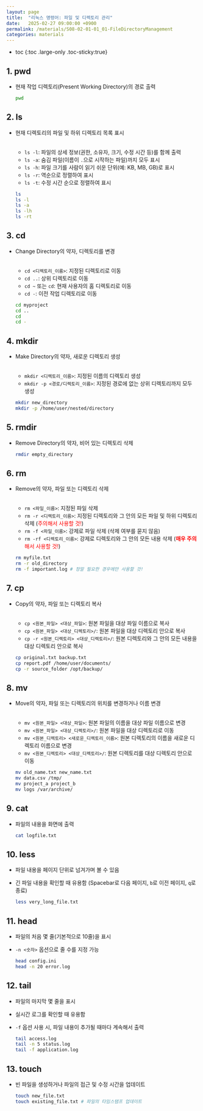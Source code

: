 ```yaml
---
layout: page
title:  "리눅스 명령어: 파일 및 디렉토리 관리"
date:   2025-02-27 09:00:00 +0900
permalink: /materials/S08-02-01-01_01-FileDirectoryManagement
categories: materials
---
```

* toc
{:toc .large-only .toc-sticky:true}


## 1. pwd
- 현재 작업 디렉토리(Present Working Directory)의 경로 출력

    ```bash
    pwd
    ```

## 2. ls
- 현재 디렉토리의 파일 및 하위 디렉토리 목록 표시<br><br>
    - `ls -l`: 파일의 상세 정보(권한, 소유자, 크기, 수정 시간 등)를 함께 출력
    - `ls -a`: 숨김 파일(이름이 `.`으로 시작하는 파일)까지 모두 표시
    - `ls -h`: 파일 크기를 사람이 읽기 쉬운 단위(예: KB, MB, GB)로 표시
    - `ls -r`: 역순으로 정렬하여 표시
    - `ls -t`: 수정 시간 순으로 정렬하여 표시

    ```bash
    ls
    ls -l
    ls -a
    ls -lh
    ls -rt
    ```

## 3. cd
- Change Directory의 약자, 디렉토리를 변경<br><br>
    - `cd <디렉토리_이름>`: 지정된 디렉토리로 이동
    - `cd ..`: 상위 디렉토리로 이동
    - `cd ~` 또는 `cd`: 현재 사용자의 홈 디렉토리로 이동
    - `cd -`: 이전 작업 디렉토리로 이동

    ```bash
    cd myproject
    cd ..
    cd
    cd -
    ```

## 4. mkdir
- Make Directory의 약자, 새로운 디렉토리 생성<br><br>
    - `mkdir <디렉토리_이름>`: 지정된 이름의 디렉토리 생성
    - `mkdir -p <경로/디렉토리_이름>`: 지정된 경로에 없는 상위 디렉토리까지 모두 생성

    ```bash
    mkdir new_directory
    mkdir -p /home/user/nested/directory
    ```

## 5. rmdir
- Remove Directory의 약자, 비어 있는 디렉토리 삭제

    ```bash
    rmdir empty_directory
    ```

## 6. rm
- Remove의 약자, 파일 또는 디렉토리 삭제<br><br>
    - `rm <파일_이름>`: 지정된 파일 삭제
    - `rm -r <디렉토리_이름>`: 지정된 디렉토리와 그 안의 모든 파일 및 하위 디렉토리 삭제 (<span style="color: red;">주의해서 사용할 것!</span>)
    - `rm -f <파일_이름>`: 강제로 파일 삭제 (삭제 여부를 묻지 않음)
    - `rm -rf <디렉토리_이름>`: 강제로 디렉토리와 그 안의 모든 내용 삭제 (<span style="color: red;">**매우 주의**해서 사용할 것!</span>)

    ```bash
    rm myfile.txt
    rm -r old_directory
    rm -f important.log # 정말 필요한 경우에만 사용할 것!
    ```

## 7. cp
- Copy의 약자, 파일 또는 디렉토리 복사<br><br>
    - `cp <원본_파일> <대상_파일>`: 원본 파일을 대상 파일 이름으로 복사
    - `cp <원본_파일> <대상_디렉토리>/`: 원본 파일을 대상 디렉토리 안으로 복사
    - `cp -r <원본_디렉토리> <대상_디렉토리>/`: 원본 디렉토리와 그 안의 모든 내용을 대상 디렉토리 안으로 복사

    ```bash
    cp original.txt backup.txt
    cp report.pdf /home/user/documents/
    cp -r source_folder /opt/backup/
    ```

## 8. mv
- Move의 약자, 파일 또는 디렉토리의 위치를 변경하거나 이름 변경<br><br>
    - `mv <원본_파일> <대상_파일>`: 원본 파일의 이름을 대상 파일 이름으로 변경
    - `mv <원본_파일> <대상_디렉토리>/`: 원본 파일을 대상 디렉토리로 이동
    - `mv <원본_디렉토리> <새로운_디렉토리_이름>`: 원본 디렉토리의 이름을 새로운 디렉토리 이름으로 변경
    - `mv <원본_디렉토리> <대상_디렉토리>/`: 원본 디렉토리를 대상 디렉토리 안으로 이동

    ```bash
    mv old_name.txt new_name.txt
    mv data.csv /tmp/
    mv project_a project_b
    mv logs /var/archive/
    ```

## 9. cat
- 파일의 내용을 화면에 출력

    ```bash
    cat logfile.txt
    ```

## 10. less
- 파일 내용을 페이지 단위로 넘겨가며 볼 수 있음
- 긴 파일 내용을 확인할 때 유용함 (Spacebar로 다음 페이지, `b`로 이전 페이지, `q`로 종료)

    ```bash
    less very_long_file.txt
    ```

## 11. head
- 파일의 처음 몇 줄(기본적으로 10줄)을 표시
- `-n <숫자>` 옵션으로 줄 수를 지정 가능

    ```bash
    head config.ini
    head -n 20 error.log
    ```

## 12. tail
- 파일의 마지막 몇 줄을 표시
- 실시간 로그를 확인할 때 유용함
- `-f` 옵션 사용 시, 파일 내용이 추가될 때마다 계속해서 출력

    ```bash
    tail access.log
    tail -n 5 status.log
    tail -f application.log
    ```

## 13. touch
- 빈 파일을 생성하거나 파일의 접근 및 수정 시간을 업데이트

    ```bash
    touch new_file.txt
    touch existing_file.txt # 파일의 타임스탬프 업데이트
    ```